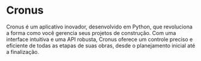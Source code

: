 # Cronus
Cronus é um aplicativo inovador, desenvolvido em Python, que revoluciona a forma como você gerencia seus projetos de construção. Com uma interface intuitiva e uma API robusta, Cronus oferece um controle preciso e eficiente de todas as etapas de suas obras, desde o planejamento inicial até a finalização.
